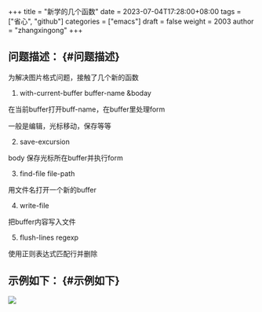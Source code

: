 +++
title = "新学的几个函数"
date = 2023-07-04T17:28:00+08:00
tags = ["省心", "github"]
categories = ["emacs"]
draft = false
weight = 2003
author = "zhangxingong"
+++

## 问题描述： {#问题描述}

为解决图片格式问题，接触了几个新的函数

1.  with-current-buffer buffer-name &amp;boday

在当前buffer打开buff-name，在buffer里处理form

一般是编辑，光标移动，保存等等

2.  save-excursion

body 保存光标所在buffer并执行form

3.  find-file file-path

用文件名打开一个新的buffer

4.  write-file

把buffer内容写入文件

5.  flush-lines regexp

使用正则表达式匹配行并删除


## 示例如下： {#示例如下}

![](/img/17-28-01_screenshot.png)
